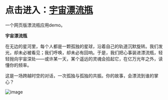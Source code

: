 # 点击进入：[宇宙漂流瓶](https://weierboge.github.io/-cosmic-drift-bottle/)

一个网页版漂流瓶应用demo。

**宇宙漂流瓶**  

在无边的星河里，每个人都是一颗孤独的星球，沿着自己的轨道沉默旋转。我们发光，却未必被看见；我们呼唤，却未必有回响。于是，我们把心事装进漂流瓶，轻轻抛向宇宙深处——或许某一天，某个遥远的灵魂会拾起它，在亿万光年之外，读懂你的频率。  

这是一场跨越时空的对话，一次孤独与孤独的共振。你的故事，会漂流到谁的掌心？

![image](https://github.com/weierboge/-cosmic-drift-bottle)

